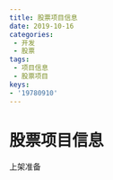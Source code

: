 ```yaml
---
title: 股票项目信息
date: 2019-10-16
categories: 
 - 开发
 - 股票
tags:
 - 项目信息
 - 股票项目
keys:
- '19780910'
---
```

# 股票项目信息

上架准备
